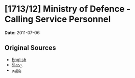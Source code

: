 # [1713/12] Ministry of Defence - Calling Service Personnel

**Date:** 2011-07-06

## Original Sources

- [English](https://documents.gov.lk/view/extra-gazettes/2011/7/1713-12_E.pdf)
- [සිංහල](https://documents.gov.lk/view/extra-gazettes/2011/7/1713-12_S.pdf)
- [தமிழ்](https://documents.gov.lk/view/extra-gazettes/2011/7/1713-12_T.pdf)
